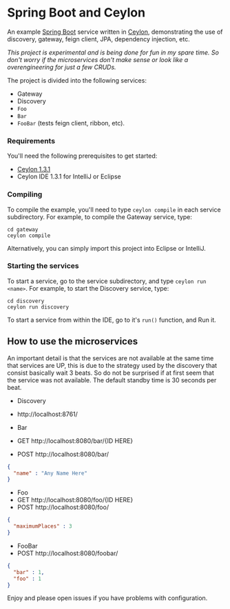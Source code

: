 # Spring Boot and Ceylon

An example [Spring Boot][] service written in [Ceylon][],
demonstrating the use of discovery, gateway, feign client,
JPA, dependency injection, etc.

_This project is experimental and is being done for fun in
my spare time. So don't worry if the microservices don't make
sense or look like a overengineering for just a few CRUDs._

The project is divided into the following services:

- Gateway
- Discovery
- `Foo`
- `Bar`
- `FooBar` (tests feign client, ribbon, etc).

[Ceylon]: https://ceylon-lang.org
[Spring Boot]: https://projects.spring.io/spring-boot/

### Requirements

You'll need the following prerequisites to get started:

- [Ceylon 1.3.1](https://ceylon-lang.org/download)
- Ceylon IDE 1.3.1 for IntelliJ or Eclipse

### Compiling

To compile the example, you'll need to type `ceylon compile`
in each service subdirectory. For example, to compile the
Gateway service, type:

    cd gateway
    ceylon compile

Alternatively, you can simply import this project into
Eclipse or IntelliJ.

### Starting the services

To start a service, go to the service subdirectory, and
type `ceylon run <name>`. For example, to start the
Discovery service, type:

    cd discovery
    ceylon run discovery

To start a service from within the IDE, go to it's `run()`
function, and Run it.

## How to use the microservices

An important detail is that the services are not available
at the same time that services are UP, this is due to the
strategy used by the discovery that consist basically wait 3
beats. So do not be surprised if at first seem that the
service was not available. The default standby time is 30
seconds per beat.

- Discovery
 - http://localhost:8761/
 
- Bar
 - GET http://localhost:8080/bar/{ID HERE}
 - POST http://localhost:8080/bar/
```json
{
  "name" : "Any Name Here"
}
```

- Foo
 - GET http://localhost:8080/foo/{ID HERE} 
 - POST http://localhost:8080/foo/
```json
{
  "maximumPlaces" : 3
}
```

- FooBar
 - POST http://localhost:8080/foobar/
```json
{
  "bar" : 1,
  "foo" : 1
}
```

Enjoy and please open issues if you have problems with
configuration.

